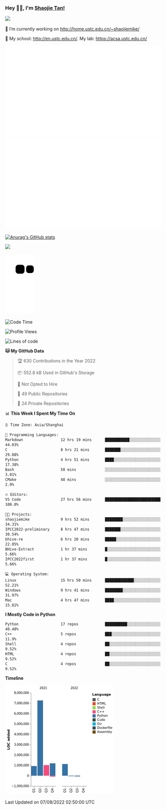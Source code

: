 

<!--
**Kirrito-k423/Kirrito-k423** is a ✨ _special_ ✨ repository because its `README.md` (this file) appears on your GitHub profile.

Here are some ideas to get you started:

- 🔭 I’m currently working on ...
- 🌱 I’m currently learning ...
- 👯 I’m looking to collaborate on ...
- 🤔 I’m looking for help with ...
- 💬 Ask me about ...
- 📫 How to reach me: ...
- 😄 Pronouns: ...
- ⚡ Fun fact: ...
-->
### Hey 👋🏽, I'm [Shaojie Tan!](http://home.ustc.edu.cn/~shaojiemike/about)

![](https://visitor-badge.glitch.me/badge?page_id=Kirrito-k423.Kirrito-k423)

🔭 I’m currently working on http://home.ustc.edu.cn/~shaojiemike/

👯 My school: http://en.ustc.edu.cn/. My lab: https://acsa.ustc.edu.cn/

![](https://github.com/Kirrito-k423/github-stats/blob/master/generated/overview.svg)
![](https://github.com/Kirrito-k423/github-stats/blob/master/generated/languages.svg)

[![Anurag's GitHub stats](https://github-readme-stats.vercel.app/api?username=Kirrito-k423&theme=flag-india&show_icons=true&hide=stars,prs,issues,contribs)](https://github.com/anuraghazra/github-readme-stats)

![](https://github-profile-summary-cards.vercel.app/api/cards/profile-details?username=Kirrito-k423&theme=vue)

![snake gif](https://github.com/Kirrito-k423/Kirrito-k423/blob/output/github-contribution-grid-snake.svg)

<!--START_SECTION:waka-->
![Code Time](http://img.shields.io/badge/Code%20Time-0%20secs-blue)

![Profile Views](http://img.shields.io/badge/Profile%20Views-0-blue)

![Lines of code](https://img.shields.io/badge/From%20Hello%20World%20I%27ve%20Written-11%20Million%20lines%20of%20code-blue)

**🐱 My GitHub Data** 

> 🏆 630 Contributions in the Year 2022
 > 
> 📦 552.8 kB Used in GitHub's Storage 
 > 
> 🚫 Not Opted to Hire
 > 
> 📜 49 Public Repositories 
 > 
> 🔑 24 Private Repositories  
 > 
📊 **This Week I Spent My Time On** 

```text
⌚︎ Time Zone: Asia/Shanghai

💬 Programming Languages: 
Markdown                 12 hrs 19 mins      ███████████░░░░░░░░░░░░░░   44.03% 
C                        8 hrs 21 mins       ███████░░░░░░░░░░░░░░░░░░   29.88% 
Python                   4 hrs 51 mins       ████░░░░░░░░░░░░░░░░░░░░░   17.38% 
Bash                     50 mins             ░░░░░░░░░░░░░░░░░░░░░░░░░   3.01% 
CMake                    48 mins             ░░░░░░░░░░░░░░░░░░░░░░░░░   2.9%

🔥 Editors: 
VS Code                  27 hrs 56 mins      █████████████████████████   100.0%

🐱‍💻 Projects: 
shaojiemike              9 hrs 52 mins       ████████░░░░░░░░░░░░░░░░░   34.31% 
IPCC2022-preliminary     8 hrs 47 mins       ███████░░░░░░░░░░░░░░░░░░   30.54% 
bhive-re                 6 hrs 20 mins       █████░░░░░░░░░░░░░░░░░░░░   22.05% 
BHive-Extract            1 hr 37 mins        █░░░░░░░░░░░░░░░░░░░░░░░░   5.66% 
IPCC2022first            1 hr 37 mins        █░░░░░░░░░░░░░░░░░░░░░░░░   5.66%

💻 Operating System: 
Linux                    15 hrs 50 mins      █████████████░░░░░░░░░░░░   52.21% 
Windows                  9 hrs 41 mins       ████████░░░░░░░░░░░░░░░░░   31.97% 
Mac                      4 hrs 47 mins       ████░░░░░░░░░░░░░░░░░░░░░   15.82%

```

**I Mostly Code in Python** 

```text
Python                   17 repos            ██████████░░░░░░░░░░░░░░░   40.48% 
C++                      5 repos             ███░░░░░░░░░░░░░░░░░░░░░░   11.9% 
Shell                    4 repos             ██░░░░░░░░░░░░░░░░░░░░░░░   9.52% 
HTML                     4 repos             ██░░░░░░░░░░░░░░░░░░░░░░░   9.52% 
C                        4 repos             ██░░░░░░░░░░░░░░░░░░░░░░░   9.52%

```


**Timeline**

![Chart not found](https://raw.githubusercontent.com/Kirrito-k423/Kirrito-k423/main/charts/bar_graph.png) 


 Last Updated on 07/08/2022 02:50:00 UTC
<!--END_SECTION:waka-->

